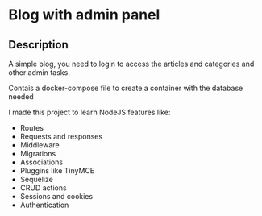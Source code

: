 # Blog with admin panel

## Description

A simple blog, you need to login to access the articles and categories and other admin tasks.

Contais a docker-compose file to create a container with the database needed

I made this project to learn NodeJS features like:

- Routes
- Requests and responses
- Middleware
- Migrations
- Associations
- Pluggins like TinyMCE
- Sequelize
- CRUD actions
- Sessions and cookies
- Authentication
